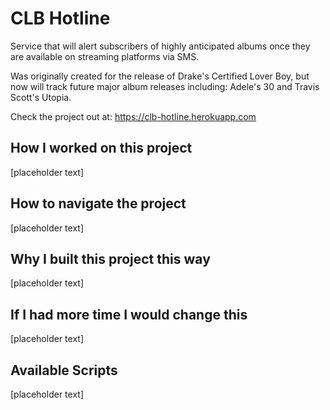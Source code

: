 # CLB Hotline

Service that will alert subscribers of highly anticipated albums once they are available on streaming platforms via SMS.

Was originally created for the release of Drake's Certified Lover Boy, but now will track future major album releases including: Adele's 30 and Travis Scott's Utopia.

Check the project out at: <https://clb-hotline.herokuapp.com>


## How I worked on this project

[placeholder text]

## How to navigate the project

[placeholder text]

## Why I built this project this way

[placeholder text]

## If I had more time I would change this

[placeholder text]

## Available Scripts

[placeholder text]

